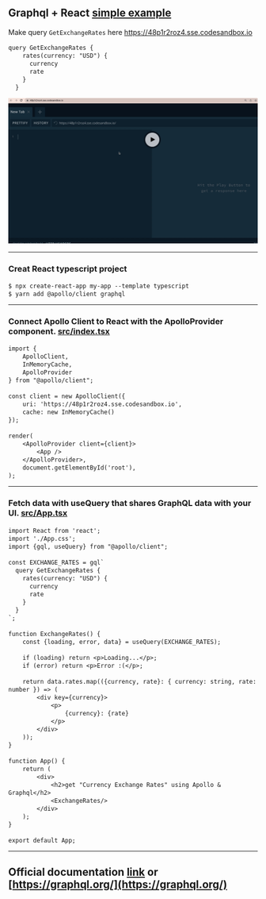 Graphql + React [simple example](https://graphql-react-example.netlify.app/)
----

Make query `GetExchangeRates` here https://48p1r2roz4.sse.codesandbox.io
```
query GetExchangeRates {
    rates(currency: "USD") {
      currency
      rate
    }
  }
```  

![gif](gif.gif)

---------

### Creat React typescript project
```shell
$ npx create-react-app my-app --template typescript
$ yarn add @apollo/client graphql
```
---------

### Connect Apollo Client to React with the ApolloProvider component. [src/index.tsx](src/index.tsx)
```tsx
import {
    ApolloClient,
    InMemoryCache,
    ApolloProvider
} from "@apollo/client";

const client = new ApolloClient({
    uri: 'https://48p1r2roz4.sse.codesandbox.io',
    cache: new InMemoryCache()
});

render(
    <ApolloProvider client={client}>
        <App />
    </ApolloProvider>,
    document.getElementById('root'),
);
```

---------

### Fetch data with useQuery that shares GraphQL data with your UI. [src/App.tsx](src/App.tsx)

```tsx
import React from 'react';
import './App.css';
import {gql, useQuery} from "@apollo/client";

const EXCHANGE_RATES = gql`
  query GetExchangeRates {
    rates(currency: "USD") {
      currency
      rate
    }
  }
`;

function ExchangeRates() {
    const {loading, error, data} = useQuery(EXCHANGE_RATES);

    if (loading) return <p>Loading...</p>;
    if (error) return <p>Error :(</p>;

    return data.rates.map(({currency, rate}: { currency: string, rate: number }) => (
        <div key={currency}>
            <p>
                {currency}: {rate}
            </p>
        </div>
    ));
}

function App() {
    return (
        <div>
            <h2>get "Currency Exchange Rates" using Apollo & Graphql</h2>
            <ExchangeRates/>
        </div>
    );
}

export default App;
```

---------

## Official documentation [link](https://www.apollographql.com/docs/react/get-started/) or [https://graphql.org/](https://graphql.org/)

